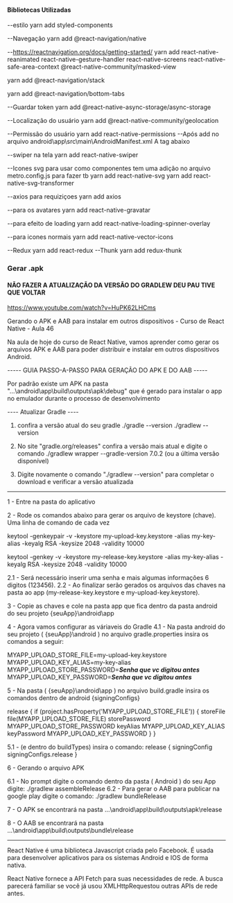 
#### Bibliotecas Utilizadas 
--estilo
yarn add styled-components

--Navegação
yarn add @react-navigation/native

--https://reactnavigation.org/docs/getting-started/
yarn add react-native-reanimated react-native-gesture-handler react-native-screens react-native-safe-area-context @react-native-community/masked-view

yarn add @react-navigation/stack

yarn add @react-navigation/bottom-tabs

--Guardar token
yarn add @react-native-async-storage/async-storage

--Localização do usuário
yarn add @react-native-community/geolocation

--Permissão do usuário 
yarn add react-native-permissions
--Após add no arquivo android\app\src\main\AndroidManifest.xml A tag abaixo
<!-- <uses-permission android:name="android.permission.ACCESS_FINE_LOCATION" /> -->

--swiper na tela
yarn add react-native-swiper

--Icones svg para usar como componentes tem uma adição no arquivo metro.config.js para fazer tb
yarn add react-native-svg
yarn add react-native-svg-transformer

--axios para requiziçoes
yarn add axios

--para os avatares
yarn add react-native-gravatar

--para efeito de loading
yarn add react-native-loading-spinner-overlay

--para icones normais
yarn add react-native-vector-icons

--Redux
yarn add react-redux
--Thunk
yarn add redux-thunk


### Gerar .apk
#### NÃO FAZER A ATUALIZAÇÃO DA VERSÃO DO GRADLEW DEU PAU TIVE QUE VOLTAR
https://www.youtube.com/watch?v=HuPK62LHCms



Gerando o APK e AAB para instalar em outros dispositivos - Curso de React Native - Aula 46

Na aula de hoje do curso de React Native, vamos aprender como gerar os arquivos APK e AAB para poder distribuir e instalar em outros dispositivos Android.

----- GUIA PASSO-A-PASSO PARA GERAÇÃO DO APK E DO AAB -----

Por padrão existe um APK na pasta "...\android\app\build\outputs\apk\debug" que é gerado para instalar o app no emulador durante o processo de desenvolvimento

---- Atualizar Gradle ----

1) confira a versão atual do seu gradle
./gradle --version
./gradlew --version

2) No site "gradle.org/releases" confira a versão mais atual e digite o comando
./gradlew wrapper --gradle-version 7.0.2 (ou a última versão disponível)

3) Digite novamente o comando "./gradlew --version" para completar o download e verificar a versão atualizada

-------------------------

1 - Entre na pasta do aplicativo

2 - Rode os comandos abaixo para gerar os arquivo de keystore (chave). Uma linha de comando de cada vez

keytool -genkeypair -v -keystore my-upload-key.keystore -alias my-key-alias -keyalg RSA -keysize 2048 -validity 10000

keytool -genkey -v -keystore my-release-key.keystore -alias my-key-alias -keyalg RSA -keysize 2048 -validity 10000

 2.1 - Será necessário inserir uma senha e mais algumas informações 6 digitos (123456).
 2.2 - Ao finalizar serão gerados os arquivos das chaves na pasta ao app (my-release-key.keystore  e  my-upload-key.keystore).

3 - Copie as chaves e cole na pasta app que fica dentro da pasta android do seu projeto
 {seuApp}\android\app

4 - Agora vamos configurar as váriaveis do Gradle
 4.1 - Na pasta android do seu projeto ( {seuApp}\android ) no arquivo gradle.properties insira os comandos a seguir:
 
 MYAPP_UPLOAD_STORE_FILE=my-upload-key.keystore
 MYAPP_UPLOAD_KEY_ALIAS=my-key-alias
 MYAPP_UPLOAD_STORE_PASSWORD=***Senha que vc digitou antes***
 MYAPP_UPLOAD_KEY_PASSWORD=***Senha que vc digitou antes***

5 - Na pasta ( {seuApp}\android\app ) no arquivo build.gradle insira os comandos dentro de android {signingConfigs}

 release {
            if (project.hasProperty('MYAPP_UPLOAD_STORE_FILE')) {
                storeFile file(MYAPP_UPLOAD_STORE_FILE)
                storePassword MYAPP_UPLOAD_STORE_PASSWORD
                keyAlias MYAPP_UPLOAD_KEY_ALIAS
                keyPassword MYAPP_UPLOAD_KEY_PASSWORD
            }
        }

5.1 - (e dentro do buildTypes) insira o comando:
 release {
  signingConfig signingConfigs.release
 }

6 - Gerando o arquivo APK

 6.1 - No prompt digite o comando dentro da pasta ( Android ) do seu App digite:
  ./gradlew assembleRelease
 6.2 - Para gerar o AAB para publicar na google play digite o comando:
  ./gradlew bundleRelease

7 - O APK se encontrará na pasta
...\android\app\build\outputs\apk\release

8 - O AAB se encontrará na pasta
...\android\app\build\outputs\bundle\release

-----------------------------------------------------------

React Native é uma biblioteca Javascript criada pelo Facebook. É usada para desenvolver aplicativos para os sistemas Android e IOS de forma nativa.

React Native fornece a API Fetch para suas necessidades de rede. A busca parecerá familiar se você já usou XMLHttpRequestou outras APIs de rede antes.